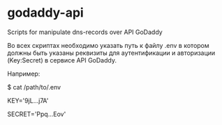 ﻿# godaddy-api
Scripts for manipulate dns-records over API GoDaddy

Во всех скриптах необходимо указать путь к файлу .env в котором должны
быть указаны реквизиты для аутентификации и авторизации (Key:Secret) в
сервисе API GoDaddy.

Например:

$ cat /path/to/.env

KEY='9jL...j7A'

SECRET='Ppq...Eov'

